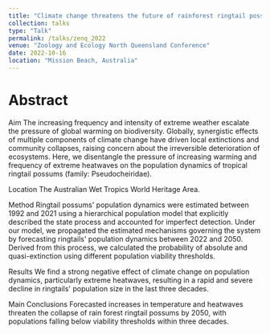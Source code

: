 ```yaml
---
title: "Climate change threatens the future of rainforest ringtail possums"
collection: talks
type: "Talk"
permalink: /talks/zenq_2022
venue: "Zoology and Ecology North Queensland Conference"
date: 2022-10-16
location: "Mission Beach, Australia"
---
```

# Abstract

Aim
The increasing frequency and intensity of extreme weather escalate the pressure of global warming on biodiversity. Globally, synergistic effects of multiple components of climate change have driven local extinctions and community collapses, raising concern about the irreversible deterioration of ecosystems. Here, we disentangle the pressure of increasing warming and frequency of extreme heatwaves on the population dynamics of tropical ringtail possums (family: Pseudocheiridae).

Location
The Australian Wet Tropics World Heritage Area.

Method
Ringtail possums' population dynamics were estimated between 1992 and 2021 using a hierarchical population model that explicitly described the state process and accounted for imperfect detection. Under our model, we propagated the estimated mechanisms governing the system by forecasting ringtails' population dynamics between 2022 and 2050. Derived from this process, we calculated the probability of absolute and quasi-extinction using different population viability thresholds.

Results
We find a strong negative effect of climate change on population dynamics, particularly extreme heatwaves, resulting in a rapid and severe decline in ringtails' population size in the last three decades.

Main Conclusions
Forecasted increases in temperature and heatwaves threaten the collapse of rain forest ringtail possums by 2050, with populations falling below viability thresholds within three decades.
